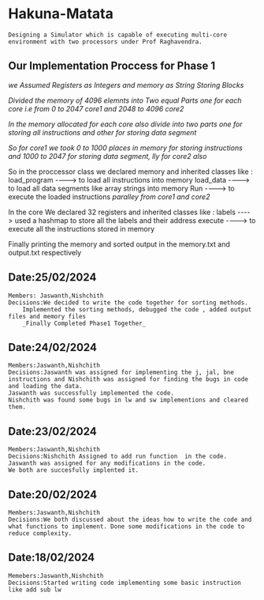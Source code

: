 # Hakuna-Matata

`Designing a Simulator which is capable of executing multi-core environment with two processors under Prof Raghavendra.`

## Our Implementation Proccess for Phase 1
_we Assumed Registers as Integers and memory as String Storing Blocks_

_Divided the memory of 4096 elemnts into Two equal Parts one for each core i.e from 0 to 2047 core1 and 2048 to 4096 core2_

_In the memory allocated for each core also divide into two parts one for storing all instructions and other for storing data segment_

_So for core1 we took 0 to 1000 places in memory for storing instructions and 1000 to 2047 for storing data segment, lly for core2 also_

So in the proccessor class we declared memory and inherited classes like :
load_program ----> to load all instructions into memory
load_data    ----> to load all data segments like array strings into memory
Run         ----> to execute the loaded instructions _paralley from core1 and core2_

In the core We declared 32 registers and inherited classes like :
labels      ----> used a hashmap to store all the labels and their address
execute     ----> to execute all the instructions stored in memory 

Finally printing the memory and sorted output in the memory.txt and output.txt respectively

## Date:25/02/2024

```
Members: Jaswanth,Nishchith
Decisions:We decided to write the code together for sorting methods.
    Implemented the sorting methods, debugged the code , added output files and memory files
    _Finally Completed Phase1 Together_ 
```

## Date:24/02/2024

```
Members:Jaswanth,Nishchith
Decisions:Jaswanth was assigned for implementing the j, jal, bne instructions and Nishchith was assigned for finding the bugs in code and loading the data.
Jaswanth was successfully implemented the code.
Nishchith was found some bugs in lw and sw implementions and cleared them.
```

## Date:23/02/2024

```
Members:Jaswanth,Nishchith
Decisions:Nishchith Assigned to add run function  in the code.
Jaswanth was assigned for any modifications in the code.
We both are succesfully implented it.
```

## Date:20/02/2024

```
Members:Jaswanth,Nishchith
Decisions:We both discussed about the ideas how to write the code and what functions to implement. Done some modifications in the code to reduce complexity.
```

## Date:18/02/2024

```
Memebers:Jaswanth,Nishchith
Decisions:Started writing code implementing some basic instruction like add sub lw
```
